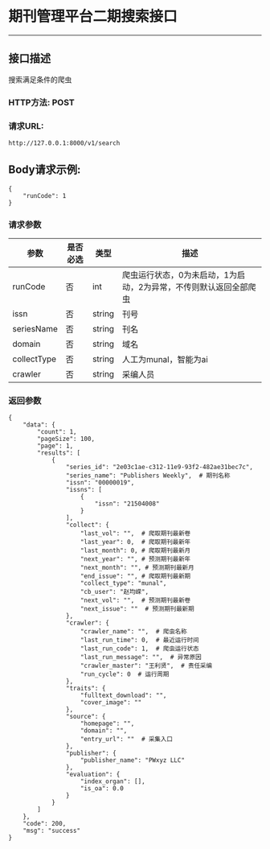 # 期刊管理平台二期搜索接口

------

## 接口描述
搜索满足条件的爬虫


### HTTP方法: POST

### 请求URL: 
    http://127.0.0.1:8000/v1/search

## Body请求示例:

    {
    	"runCode": 1
    }
### 请求参数

|参数|是否必选|类型|描述
|-|-|-|-
|runCode|否	|int	|爬虫运行状态，0为未启动，1为启动，2为异常，不传则默认返回全部爬虫
|issn|否	|string	|刊号
|seriesName|否	|string	|刊名
|domain|否	|string	|域名
|collectType|否	|string	|人工为munal，智能为ai
|crawler|否	|string	|采编人员

    
### 返回参数

    {
        "data": {
            "count": 1,
            "pageSize": 100,
            "page": 1,
            "results": [
                {
                    "series_id": "2e03c1ae-c312-11e9-93f2-482ae31bec7c",
                    "series_name": "Publishers Weekly",  # 期刊名称
                    "issn": "00000019",
                    "issns": [
                        {
                            "issn": "21504008"
                        }
                    ],
                    "collect": {
                        "last_vol": "",  # 爬取期刊最新卷
                        "last_year": 0,  # 爬取期刊最新年
                        "last_month": 0, # 爬取期刊最新月
                        "next_year": "", # 预测期刊最新年
                        "next_month": "", # 预测期刊最新月
                        "end_issue": "", # 爬取期刊最新期
                        "collect_type": "munal",
                        "cb_user": "赵均嵘",
                        "next_vol": "",  # 预测期刊最新卷
                        "next_issue": ""  # 预测期刊最新期
                    },
                    "crawler": {
                        "crawler_name": "",  # 爬虫名称
                        "last_run_time": 0,  # 最近运行时间
                        "last_run_code": 1,  # 爬虫运行状态
                        "last_run_message": "",  # 异常原因
                        "crawler_master": "王利贤",  # 责任采编
                        "run_cycle": 0  # 运行周期
                    },
                    "traits": {
                        "fulltext_download": "",
                        "cover_image": ""
                    },
                    "source": {
                        "homepage": "",
                        "domain": "",
                        "entry_url": ""  # 采集入口
                    },
                    "publisher": {
                        "publisher_name": "PWxyz LLC"
                    },
                    "evaluation": {
                        "index_organ": [],
                        "is_oa": 0.0
                    }
                }
            ]
        },
        "code": 200,
        "msg": "success"
    }




